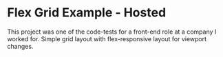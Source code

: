 # Flex Grid Example - Hosted

This project was one of the code-tests for a front-end role at a company I worked for.
Simple grid layout with flex-responsive layout for viewport changes.
